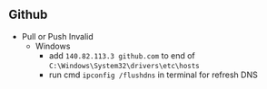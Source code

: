 ﻿## Github
- Pull or Push Invalid 
	* Windows
		* add `140.82.113.3 github.com` to end of `C:\Windows\System32\drivers\etc\hosts`
		* run cmd `ipconfig /flushdns` in terminal for refresh DNS
